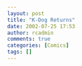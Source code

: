 ```yaml
---
layout: post
title: "K-Dog Returns"
date: 2002-07-25 17:53
author: rcadmin
comments: true
categories: [Comics]
tags: []
---
```

<!--more--><img src="/wp/wp-content/comics/20020725.gif" alt="" />
